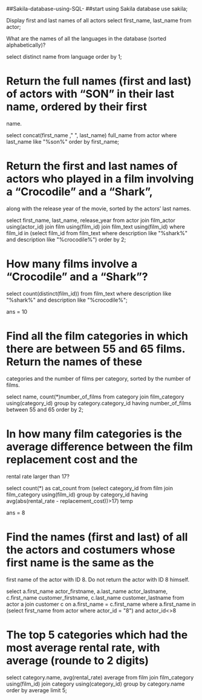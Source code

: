 ##Sakila-database-using-SQL-
##start using Sakila database
use sakila;

Display first and last names of all actors
select first_name, last_name
from actor;

What are the names of all the languages in the database (sorted alphabetically)?

select distinct name
from language
order by 1;

# Return the full names (first and last) of actors with “SON” in their last name, ordered by their first
name.

select concat(first_name ," ", last_name) full_name
from actor
where last_name like "%son%"
order by first_name;

# Return the first and last names of actors who played in a film involving a “Crocodile” and a “Shark”,
along with the release year of the movie, sorted by the actors’ last names.

select first_name, last_name, release_year
from actor
join film_actor using(actor_id)
join film using(film_id)
join film_text using(film_id)
where film_id in (select film_id
from film_text
where description like "%shark%" and description like "%crocodile%")
order by 2;

# How many films involve a “Crocodile” and a “Shark”?

select count(distinct(film_id))
from film_text
where description like "%shark%" and  description like "%crocodile%";

ans = 10

# Find all the film categories in which there are between 55 and 65 films. Return the names of these
categories and the number of films per category, sorted by the number of films.

select name, count(*)number_of_films
from category
join film_category
using(category_id)
group by category.category_id
having number_of_films between 55 and 65
order by 2;

# In how many film categories is the average difference between the film replacement cost and the
rental rate larger than 17?

select count(*) as cat_count
from (select category_id
from film
join film_category
using(film_id)
group by category_id
having avg(abs(rental_rate - replacement_cost))>17) temp

ans = 8

# Find the names (first and last) of all the actors and costumers whose first name is the same as the
first name of the actor with ID 8. Do not return the actor with ID 8 himself.

select a.first_name actor_firstname, a.last_name actor_lastname, c.first_name customer_firstname, c.last_name customer_lastname
from actor a
join customer c
on a.first_name = c.first_name
where a.first_name  in (select first_name from actor where actor_id  = "8") and actor_id<>8

# The top 5 categories which had the most average rental rate, with average (rounde to 2 digits)

select category.name, avg(rental_rate) average
from film
join film_category
using(film_id)
join category
using(category_id)
group by category.name
order by average 
limit 5;









